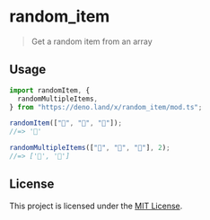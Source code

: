 # random_item

> Get a random item from an array

## Usage

```typescript
import randomItem, {
  randomMultipleItems,
} from "https://deno.land/x/random_item/mod.ts";

randomItem(["🐴", "🦄", "🌈"]);
//=> '🦄'

randomMultipleItems(["🐴", "🦄", "🌈"], 2);
//=> ['🌈', '🦄']
```

## License

This project is licensed under the [MIT License](./LICENSE.md).

